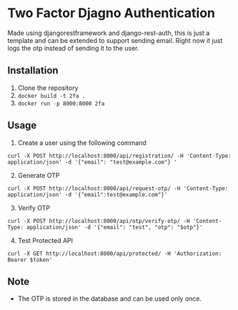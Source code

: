 # Two Factor Djagno Authentication 
Made using djangorestframework and django-rest-auth, this is just a template and can be extended to support sending email. Right now it just logs the otp instead of sending it to the user.

## Installation
1. Clone the repository
2. ```docker build -t 2fa .```
3. ```docker run -p 8000:8000 2fa```

## Usage
1. Create a user using the following command
```
curl -X POST http://localhost:8000/api/registration/ -H 'Content-Type: application/json' -d '{"email": "test@example.com"} '
```
2. Generate OTP
```
curl -X POST http://localhost:8000/api/request-otp/ -H 'Content-Type: application/json' -d '{"email":test@example.com"}'
```
3. Verify OTP
```
curl -X POST http://localhost:8000/api/otp/verify-otp/ -H 'Content-Type: application/json' -d '{"email": "test", "otp": "$otp"}'

```
4. Test Protected API
```
curl -X GET http://localhost:8000/api/protected/ -H 'Authorization: Bearer $token'
```

## Note
- The OTP is stored in the database and can be used only once.
